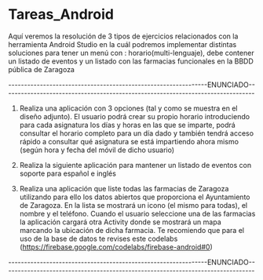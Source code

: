 # Tareas_Android
Aquí veremos la resolución de 3 tipos de ejercicios relacionados con la herramienta Android Studio en la cuál podremos implementar distintas soluciones para tener un menú con : horario(multi-lenguaje), debe contener un listado de eventos y un listado con las farmacias funcionales en la BBDD pública de Zaragoza

---------------------------------------------------------------ENUNCIADO--------------------------------------------------------------------------------
1. Realiza una aplicación con 3 opciones (tal y como se muestra en el diseño adjunto). El usuario podrá crear su propio horario introduciendo para cada asignatura los días y horas en las que se imparte, podrá consultar el horario completo para un día dado y también tendrá acceso rápido a consultar qué asignatura se está impartiendo ahora mismo (según hora y fecha del móvil de dicho usuario)

2. Realiza la siguiente aplicación para mantener un listado de eventos con soporte para español e inglés

3. Realiza una aplicación que liste todas las farmacias de Zaragoza utilizando para ello los datos abiertos que proporciona el Ayuntamiento de Zaragoza. En la lista se mostrará un icono (el mismo para todas), el nombre y el teléfono. Cuando el usuario seleccione una de las farmacias la aplicación cargará otra Activity donde se mostrará un mapa marcando la ubicación de dicha farmacia. Te recomiendo que para el uso de la base de datos te revises este codelabs (https://firebase.google.com/codelabs/firebase-android#0)
 
---------------------------------------------------------------ENUNCIADO--------------------------------------------------------------------------------

